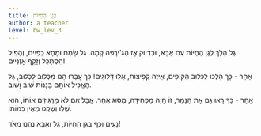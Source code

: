 ```yaml
---
title: בְּגַן הַחַיּוֹת
author: a teacher
level: bw_lev_3
---
```

גַּל הָלַךְ לְגַן הַחַיּוֹת עִם אַבָּא,
וּבְדִיוּק אָז הַגִּ'ירָפָה קָמָה.
גַּל שָׂמַח וּמָחָא כַּפַּיִים,
וְהַפִּיל הִסְתַּכֵּל וְזָקַף אָזְנַיִים!

אַחַר - כָּךְ הָלְכוּ לִכְלוּב הַקּוֹפִים,
אֵיזֶה קְפִיצוֹת, אֵלּוּ דִּלּוּגִים!
כָּךְ עָבְרוּ הֵם מִכְּלוּב לִכְלוּב,
גַּל הֶאֱכִיל אוֹתָם בַּנָּנוֹת שׁוּב וָשׁוּב.

אַחַר - כָּךְ רָאוּ גַּם אֶת הַנָּמֵר,
זוֹ חַיָּה מַפְחִידָה, מִסּוּג אַחֵר.
אֲבָל אִם לֹא מַרְגִיזִים אוֹתוֹ, 
הוּא שָׁלֵו וְשָׁקֵט מֵאֵין כְּמוֹתוֹ.

נָעִים וְכֵּף בְּגַן הַחַיּוֹת,
גַּל וְאַבָּא נֶהֱנוּ מְאֹד!